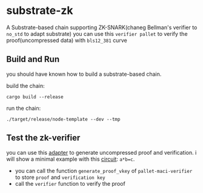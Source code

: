 # substrate-zk

A Substrate-based chain supporting ZK-SNARK(chaneg Bellman's verifier to `no_std` to adapt substrate)
you can use this `verifier pallet` to verify the proof(uncompressed data) with `bls12_381` curve

## Build and Run
you should have known how to build a substrate-based chain. 

build the chain:
```
cargo build --release
```

run the chain:
```
./target/release/node-template --dev --tmp
```

## Test the zk-verifier
you can use this [adapter](https://github.com/DoraFactory/snarkjs-bellman-adapter) to generate uncompressed proof and verification.
i will show a minimal example with this [circuit](https://github.com/DoraFactory/snarkjs-bellman-adapter/tree/main/circuit): `a*b=c`.
- you can call the function `generate_proof_vkey` of `pallet-maci-verifier` to store `proof` and `verification key`
- call the `verifier` function to verify the proof
